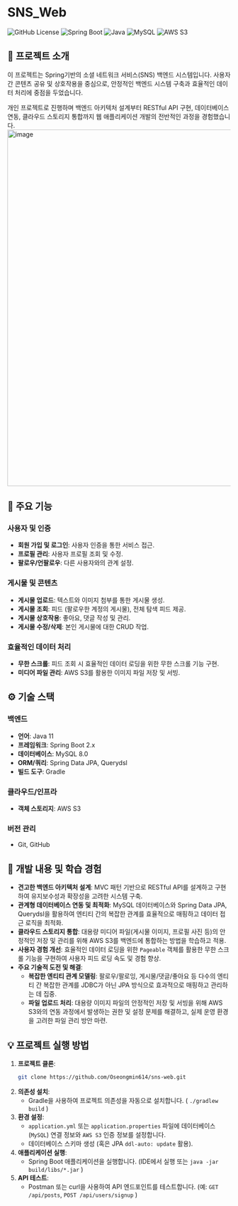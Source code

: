 # SNS_Web

![GitHub License](https://img.shields.io/badge/license-MIT-blue.svg)
![Spring Boot](https://img.shields.io/badge/Spring_Boot-2.x-brightgreen.svg)
![Java](https://img.shields.io/badge/Java-11-orange.svg)
![MySQL](https://img.shields.io/badge/MySQL-8.0-blue.svg)
![AWS S3](https://img.shields.io/badge/AWS-S3-orange.svg)

## 📌 프로젝트 소개

이 프로젝트는 Spring기반의 소셜 네트워크 서비스(SNS) 백엔드 시스템입니다. 사용자 간 콘텐츠 공유 및 상호작용을 중심으로, 안정적인 백엔드 시스템 구축과 효율적인 데이터 처리에 중점을 두었습니다.

개인 프로젝트로 진행하며 백엔드 아키텍처 설계부터 RESTful API 구현, 데이터베이스 연동, 클라우드 스토리지 통합까지 웹 애플리케이션 개발의 전반적인 과정을 경험했습니다.
<img width="1150" height="802" alt="image" src="https://github.com/user-attachments/assets/bc65c33f-07df-4cbf-86bb-fd2c70b7cc4b" />

## 🚀 주요 기능

### 사용자 및 인증
-   **회원 가입 및 로그인**: 사용자 인증을 통한 서비스 접근.
-   **프로필 관리**: 사용자 프로필 조회 및 수정.
-   **팔로우/언팔로우**: 다른 사용자와의 관계 설정.

### 게시물 및 콘텐츠
-   **게시물 업로드**: 텍스트와 이미지 첨부를 통한 게시물 생성.
-   **게시물 조회**: 피드 (팔로우한 계정의 게시물), 전체 탐색 피드 제공.
-   **게시물 상호작용**: 좋아요, 댓글 작성 및 관리.
-   **게시물 수정/삭제**: 본인 게시물에 대한 CRUD 작업.

### 효율적인 데이터 처리
-   **무한 스크롤**: 피드 조회 시 효율적인 데이터 로딩을 위한 무한 스크롤 기능 구현.
-   **미디어 파일 관리**: AWS S3를 활용한 이미지 파일 저장 및 서빙.

## ⚙️ 기술 스택

### 백엔드
-   **언어**: Java 11
-   **프레임워크**: Spring Boot 2.x
-   **데이터베이스**: MySQL 8.0
-   **ORM/쿼리**: Spring Data JPA, Querydsl
-   **빌드 도구**: Gradle

### 클라우드/인프라
-   **객체 스토리지**: AWS S3

### 버전 관리
-   Git, GitHub

## 📝 개발 내용 및 학습 경험

-   **견고한 백엔드 아키텍처 설계**: MVC 패턴 기반으로 RESTful API를 설계하고 구현하여 유지보수성과 확장성을 고려한 시스템 구축.
-   **관계형 데이터베이스 연동 및 최적화**: MySQL 데이터베이스와 Spring Data JPA, Querydsl을 활용하여 엔티티 간의 복잡한 관계를 효율적으로 매핑하고 데이터 접근 로직을 최적화.
-   **클라우드 스토리지 통합**: 대용량 미디어 파일(게시물 이미지, 프로필 사진 등)의 안정적인 저장 및 관리를 위해 AWS S3를 백엔드에 통합하는 방법을 학습하고 적용.
-   **사용자 경험 개선**: 효율적인 데이터 로딩을 위한 `Pageable` 객체를 활용한 무한 스크롤 기능을 구현하여 사용자 피드 로딩 속도 및 경험 향상.
-   **주요 기술적 도전 및 해결**:
    -   **복잡한 엔티티 관계 모델링**: 팔로우/팔로잉, 게시물/댓글/좋아요 등 다수의 엔티티 간 복잡한 관계를 JDBC가 아닌 JPA 방식으로 효과적으로 매핑하고 관리하는 데 집중.
    -   **파일 업로드 처리**: 대용량 이미지 파일의 안정적인 저장 및 서빙을 위해 AWS S3와의 연동 과정에서 발생하는 권한 및 설정 문제를 해결하고, 실제 운영 환경을 고려한 파일 관리 방안 마련.

## 💡 프로젝트 실행 방법

1.  **프로젝트 클론**:
    ```bash
    git clone https://github.com/Oseongmin614/sns-web.git
    ```
2.  **의존성 설치**:
    -   Gradle을 사용하여 프로젝트 의존성을 자동으로 설치합니다. ( `./gradlew build` )
3.  **환경 설정**:
    -   `application.yml` 또는 `application.properties` 파일에 데이터베이스(`MySQL`) 연결 정보와 `AWS S3` 인증 정보를 설정합니다.
    -   데이터베이스 스키마 생성 (혹은 JPA `ddl-auto: update` 활용).
4.  **애플리케이션 실행**:
    -   Spring Boot 애플리케이션을 실행합니다. (IDE에서 실행 또는 `java -jar build/libs/*.jar` )
5.  **API 테스트**:
    -   Postman 또는 curl을 사용하여 API 엔드포인트를 테스트합니다. (예: `GET /api/posts`, `POST /api/users/signup` )

